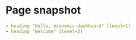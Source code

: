 # Page snapshot

```yaml
- heading "Hello, economic-dashboard" [level=1]
- heading "Welcome" [level=2]
```